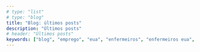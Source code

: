 ```yaml
---
# type: "list"
# type: "blog"
title: "Blog: últimos posts"
description: "Últimos posts"
# header: "Últimos posts"
keywords: ["blog", "emprego", "eua", "enfermeiros", "enfermeiros eua", "enfermagem eua"]
---
```

